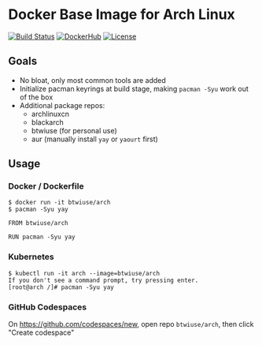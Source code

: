 # Docker Base Image for Arch Linux

[![Build Status](https://travis-ci.org/archlinux/archlinux-docker.svg?branch=master)](https://travis-ci.org/archlinux/archlinux-docker)
[![DockerHub](https://img.shields.io/docker/pulls/btwiuse/arch.svg)](https://hub.docker.com/r/btwiuse/arch)
[![License](https://img.shields.io/github/license/btwiuse/arch?color=%23000&style=flat-round)](https://github.com/btwiuse/arch/blob/master/LICENSE)

## Goals

* No bloat, only most common tools are added
* Initialize pacman keyrings at build stage, making `pacman -Syu` work out of the box
* Additional package repos:
  - archlinuxcn
  - blackarch
  - btwiuse (for personal use)
  - aur (manually install `yay` or `yaourt` first)

## Usage

### Docker / Dockerfile

```
$ docker run -it btwiuse/arch
$ pacman -Syu yay
```

```
FROM btwiuse/arch

RUN pacman -Syu yay
```

### Kubernetes

```
$ kubectl run -it arch --image=btwiuse/arch
If you don't see a command prompt, try pressing enter.
[root@arch /]# pacman -Syu yay
```

### GitHub Codespaces

On https://github.com/codespaces/new, open repo `btwiuse/arch`, then click "Create codespace"
